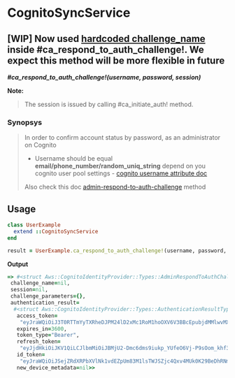 # CognitoSyncService

## [WIP] Now used [hardcoded challenge_name](https://github.com/MarkOsipenko/cognito-sync-service/blob/master/lib/cognito-sync-service.rb#L66) inside __#ca_respond_to_auth_challenge!__. We expect this method will be more flexible in future

__*#ca_respond_to_auth_challenge!(username, password, session)*__

__Note:__

>The session is issued by calling #ca_initiate_auth! method.

### Synopsys

> In order to confirm account status by password, as an administrator on Cognito
> - Username should be equal __email/phone_number/random_uniq_string__ depend on you cognito user pool settings - [cognito username attribute doc](https://docs.aws.amazon.com/en_us/cognito/latest/developerguide/user-pool-settings-attributes.html#user-pool-settings-usernames)
>
> Also check this doc [admin-respond-to-auth-challenge](https://docs.aws.amazon.com/cli/latest/reference/cognito-idp/admin-respond-to-auth-challenge.html) method

## Usage

```ruby
class UserExample
  extend ::CognitoSyncService
end

result = UserExample.ca_respond_to_auth_challenge!(username, password, session)
```

__Output__

```ruby
=> #<struct Aws::CognitoIdentityProvider::Types::AdminRespondToAuthChallengeResponse
 challenge_name=nil,
 session=nil,
 challenge_parameters={},
 authentication_result=
  #<struct Aws::CognitoIdentityProvider::Types::AuthenticationResultType
   access_token=
    "eyJraWQiOiJ3T0RTTmYyTXRheDJPM24lD2xMc1RoM1hoOXV6V3BBcEpubjdMMlwvMXo4bz0iLCJhbGciOiJSUzI1NiJ9cHgmlc6WWxXPw36GuQ91jiTisnvtJWus-XvOOcLK4qsQ",
   expires_in=3600,
   token_type="Bearer",
   refresh_token=
    "eyJjdHkiOiJKV1QiLCJlbmMiOiJBMjU2-Dmc6dms9iukp_YUfeO6Vj-P9sOom_khf3FWTMz1Mb2dI8vjhvG_kK8Gu-5rw",
   id_token=
    "eyJraWQiOiJSejZRdXRPbXVlNk1vdEZpUm83M1lsTWJSZjc4Qxv4MUk0K29BeDhRNmxzPSIsImFsZyI6IlJTMjU2In0.hftrLf9--JjgZYAREDXYM8aJkLkeuXCSnM5fkOqYn8DQ",
   new_device_metadata=nil>>
```
